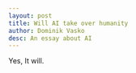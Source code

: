 ```yaml
---
layout: post
title: Will AI take over humanity
author: Dominik Vasko
desc: An essay about AI
---
```

Yes, It will.

